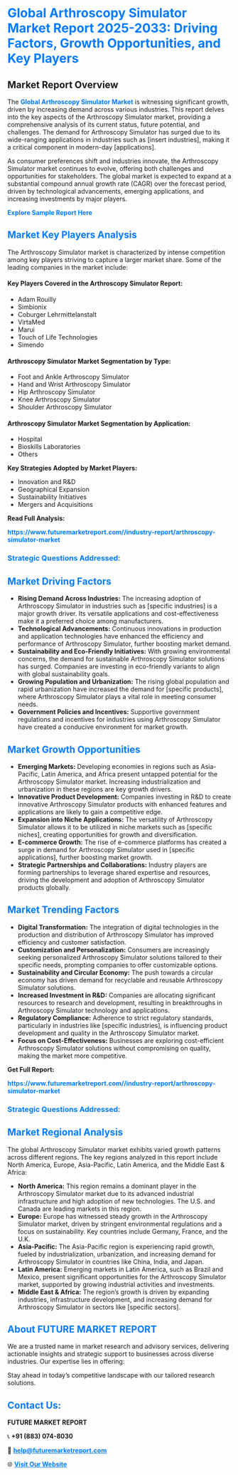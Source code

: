 <h1 style="color: #007BFF;">Global Arthroscopy Simulator Market Report 2025-2033: Driving Factors, Growth Opportunities, and Key Players</h1>

<section id="overview">
<h2>Market Report Overview</h2>
<p>The <a href="https://www.futuremarketreport.com//industry-report/arthroscopy-simulator-market" style="color: #007BFF; text-decoration: none;"><strong>Global Arthroscopy Simulator Market</strong></a> is witnessing significant growth, driven by increasing demand across various industries. This report delves into the key aspects of the Arthroscopy Simulator market, providing a comprehensive analysis of its current status, future potential, and challenges. The demand for Arthroscopy Simulator has surged due to its wide-ranging applications in industries such as [insert industries], making it a critical component in modern-day [applications].</p>
<p>As consumer preferences shift and industries innovate, the Arthroscopy Simulator market continues to evolve, offering both challenges and opportunities for stakeholders. The global market is expected to expand at a substantial compound annual growth rate (CAGR) over the forecast period, driven by technological advancements, emerging applications, and increasing investments by major players.</p>
</section>

<section id="overview">
<p><a href="https://www.futuremarketreport.com//request-sample/reportId=78681" style="color: #007BFF; text-decoration: none;"><strong>Explore Sample Report Here</strong></a></p>
</section>

<section id="key-players">
<h2 style="color: #007BFF;">Market Key Players Analysis</h2>
<p>The Arthroscopy Simulator market is characterized by intense competition among key players striving to capture a larger market share. Some of the leading companies in the market include:</p>
<h4>Key Players Covered in the Arthroscopy Simulator Report:</h4>
<ul><li>Adam Rouilly</li><li>Simbionix</li><li>Coburger Lehrmittelanstalt</li><li>VirtaMed</li><li>Marui</li><li>Touch of Life Technologies</li><li>Simendo</li></ul>
<h4>Arthroscopy Simulator Market Segmentation by Type:</h4>
<ul><li>Foot and Ankle Arthroscopy Simulator</li><li>Hand and Wrist Arthroscopy Simulator</li><li>Hip Arthroscopy Simulator</li><li>Knee Arthroscopy Simulator</li><li>Shoulder Arthroscopy Simulator</li></ul>

<h4>Arthroscopy Simulator Market Segmentation by Application:</h4>
<ul><li>Hospital</li><li>Bioskills Laboratories</li><li>Others</li></ul>
<p><strong>Key Strategies Adopted by Market Players:</strong></p>
<ul>
<li>Innovation and R&D</li>
<li>Geographical Expansion</li>
<li>Sustainability Initiatives</li>
<li>Mergers and Acquisitions</li>
</ul>
</section>

<section>
<p><strong>Read Full Analysis: </strong></p><a href="https://www.futuremarketreport.com//industry-report/arthroscopy-simulator-market" style="color: #007BFF; text-decoration: none;"><strong>https://www.futuremarketreport.com//industry-report/arthroscopy-simulator-market</strong></a>
<h3 style="color: #007BFF;">Strategic Questions Addressed:</h3>
</section>

<section id="driving-factors">
<h2 style="color: #007BFF;">Market Driving Factors</h2>
<ul>
<li><strong>Rising Demand Across Industries:</strong> The increasing adoption of Arthroscopy Simulator in industries such as [specific industries] is a major growth driver. Its versatile applications and cost-effectiveness make it a preferred choice among manufacturers.</li>
<li><strong>Technological Advancements:</strong> Continuous innovations in production and application technologies have enhanced the efficiency and performance of Arthroscopy Simulator, further boosting market demand.</li>
<li><strong>Sustainability and Eco-Friendly Initiatives:</strong> With growing environmental concerns, the demand for sustainable Arthroscopy Simulator solutions has surged. Companies are investing in eco-friendly variants to align with global sustainability goals.</li>
<li><strong>Growing Population and Urbanization:</strong> The rising global population and rapid urbanization have increased the demand for [specific products], where Arthroscopy Simulator plays a vital role in meeting consumer needs.</li>
<li><strong>Government Policies and Incentives:</strong> Supportive government regulations and incentives for industries using Arthroscopy Simulator have created a conducive environment for market growth.</li>
</ul>
</section>

<section id="growth-opportunities">
<h2 style="color: #007BFF;">Market Growth Opportunities</h2>
<ul>
<li><strong>Emerging Markets:</strong> Developing economies in regions such as Asia-Pacific, Latin America, and Africa present untapped potential for the Arthroscopy Simulator market. Increasing industrialization and urbanization in these regions are key growth drivers.</li>
<li><strong>Innovative Product Development:</strong> Companies investing in R&D to create innovative Arthroscopy Simulator products with enhanced features and applications are likely to gain a competitive edge.</li>
<li><strong>Expansion into Niche Applications:</strong> The versatility of Arthroscopy Simulator allows it to be utilized in niche markets such as [specific niches], creating opportunities for growth and diversification.</li>
<li><strong>E-commerce Growth:</strong> The rise of e-commerce platforms has created a surge in demand for Arthroscopy Simulator used in [specific applications], further boosting market growth.</li>
<li><strong>Strategic Partnerships and Collaborations:</strong> Industry players are forming partnerships to leverage shared expertise and resources, driving the development and adoption of Arthroscopy Simulator products globally.</li>
</ul>
</section>

<section id="trending-factors">
<h2 style="color: #007BFF;">Market Trending Factors</h2>
<ul>
<li><strong>Digital Transformation:</strong> The integration of digital technologies in the production and distribution of Arthroscopy Simulator has improved efficiency and customer satisfaction.</li>
<li><strong>Customization and Personalization:</strong> Consumers are increasingly seeking personalized Arthroscopy Simulator solutions tailored to their specific needs, prompting companies to offer customizable options.</li>
<li><strong>Sustainability and Circular Economy:</strong> The push towards a circular economy has driven demand for recyclable and reusable Arthroscopy Simulator solutions.</li>
<li><strong>Increased Investment in R&D:</strong> Companies are allocating significant resources to research and development, resulting in breakthroughs in Arthroscopy Simulator technology and applications.</li>
<li><strong>Regulatory Compliance:</strong> Adherence to strict regulatory standards, particularly in industries like [specific industries], is influencing product development and quality in the Arthroscopy Simulator market.</li>
<li><strong>Focus on Cost-Effectiveness:</strong> Businesses are exploring cost-efficient Arthroscopy Simulator solutions without compromising on quality, making the market more competitive.</li>
</ul>
</section>

<section>
<p><strong>Get Full Report: </strong></p><a href="https://www.futuremarketreport.com//industry-report/arthroscopy-simulator-market" style="color: #007BFF; text-decoration: none;"><strong>https://www.futuremarketreport.com//industry-report/arthroscopy-simulator-market</strong></a>
<h3 style="color: #007BFF;">Strategic Questions Addressed:</h3>
</section>


<section id="regional-analysis">
<h2 style="color: #007BFF;">Market Regional Analysis</h2>
<p>The global Arthroscopy Simulator market exhibits varied growth patterns across different regions. The key regions analyzed in this report include North America, Europe, Asia-Pacific, Latin America, and the Middle East & Africa:</p>
<ul>
<li><strong>North America:</strong> This region remains a dominant player in the Arthroscopy Simulator market due to its advanced industrial infrastructure and high adoption of new technologies. The U.S. and Canada are leading markets in this region.</li>
<li><strong>Europe:</strong> Europe has witnessed steady growth in the Arthroscopy Simulator market, driven by stringent environmental regulations and a focus on sustainability. Key countries include Germany, France, and the U.K.</li>
<li><strong>Asia-Pacific:</strong> The Asia-Pacific region is experiencing rapid growth, fueled by industrialization, urbanization, and increasing demand for Arthroscopy Simulator in countries like China, India, and Japan.</li>
<li><strong>Latin America:</strong> Emerging markets in Latin America, such as Brazil and Mexico, present significant opportunities for the Arthroscopy Simulator market, supported by growing industrial activities and investments.</li>
<li><strong>Middle East & Africa:</strong> The region’s growth is driven by expanding industries, infrastructure development, and increasing demand for Arthroscopy Simulator in sectors like [specific sectors].</li>
</ul>
</section>

<footer>
<h2 style="color: #007BFF;">About FUTURE MARKET REPORT</h2>
<p>We are a trusted name in market research and advisory services, delivering actionable insights and strategic support to businesses across diverse industries. Our expertise lies in offering:</p>

<p>Stay ahead in today’s competitive landscape with our tailored research solutions.</p>

<h2 style="color: #007BFF;">Contact Us:</h2>
<p><strong>FUTURE MARKET REPORT</strong></p>
<p>📞 <strong>+91 (883) 074-8030</strong></p>
<p>📧 <strong><a href="mailto:help@futuremarketreport.com" style="color: #007BFF;">help@futuremarketreport.com</a></strong></p>
<p>🌐 <strong><a href="https://www.futuremarketreport.com/" style="color: #007BFF;">Visit Our Website</a></strong></p>
</footer>